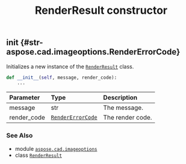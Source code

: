 ﻿---
title: RenderResult constructor
second_title: Aspose.CAD for Python via .NET API References
description: 
type: docs
weight: 10
url: /python-net/aspose.cad.imageoptions/renderresult/__init__/
is_root: false
---

## __init__ {#str-aspose.cad.imageoptions.RenderErrorCode}

Initializes a new instance of the [`RenderResult`](/cad/python-net/aspose.cad.imageoptions/renderresult) class.



```python
def __init__(self, message, render_code):
    ...
```


| Parameter | Type | Description |
| :- | :- | :- |
| message | str | The message. |
| render_code | [`RenderErrorCode`](/cad/python-net/aspose.cad.imageoptions/rendererrorcode) | The render code. |



### See Also
* module [`aspose.cad.imageoptions`](../../)
* class [`RenderResult`](/cad/python-net/aspose.cad.imageoptions/renderresult)
